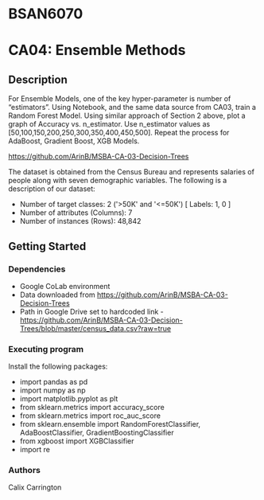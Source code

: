 # BSAN6070
# CA04: Ensemble Methods

## Description
For Ensemble Models, one of the key hyper-parameter is number of “estimators”.
Using Notebook, and the same data source from CA03, train a Random Forest Model.
Using similar approach of Section 2 above, plot a graph of Accuracy vs. n_estimator.
Use n_estimator values as [50,100,150,200,250,300,350,400,450,500].
Repeat the process for AdaBoost, Gradient Boost, XGB Models.

https://github.com/ArinB/MSBA-CA-03-Decision-Trees

The dataset is obtained from the Census Bureau and represents salaries of people
along with seven demographic variables. The following is a description of our dataset:
* Number of target classes: 2 ('>50K' and '<=50K') [ Labels: 1, 0 ]
* Number of attributes (Columns): 7
* Number of instances (Rows): 48,842

## Getting Started
### Dependencies
* Google CoLab environment
* Data downloaded from https://github.com/ArinB/MSBA-CA-03-Decision-Trees
* Path in Google Drive set to hardcoded link - https://github.com/ArinB/MSBA-CA-03-Decision-Trees/blob/master/census_data.csv?raw=true
 
### Executing program
Install the following packages:
* import pandas as pd
* import numpy as np
* import matplotlib.pyplot as plt
* from sklearn.metrics import accuracy_score 
* from sklearn.metrics import roc_auc_score
* from sklearn.ensemble import RandomForestClassifier, AdaBoostClassifier, GradientBoostingClassifier
* from xgboost import XGBClassifier
* import re

### Authors
Calix Carrington

